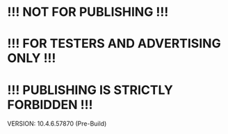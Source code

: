 # !!! NOT FOR PUBLISHING !!!
# !!! FOR TESTERS AND ADVERTISING ONLY !!!
# !!! PUBLISHING IS STRICTLY FORBIDDEN !!!
VERSION: 10.4.6.57870 (Pre-Build)
